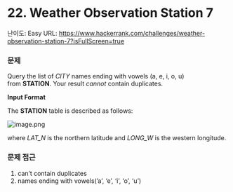 # 22. Weather Observation Station 7

난이도: Easy
URL: https://www.hackerrank.com/challenges/weather-observation-station-7?isFullScreen=true

### 문제

Query the list of *CITY* names ending with vowels (a, e, i, o, u) from **STATION**. Your result *cannot* contain duplicates.

**Input Format**

The **STATION** table is described as follows:

![image.png](22%20Weather%20Observation%20Station%207%20150bdab6415180468a51ef4bd619b793/image.png)

where *LAT_N* is the northern latitude and *LONG_W* is the western longitude.

### 문제 접근

1. can’t contain duplicates
2. names ending with vowels(’a’, ‘e’, ‘i’, ‘o’, ‘u’)